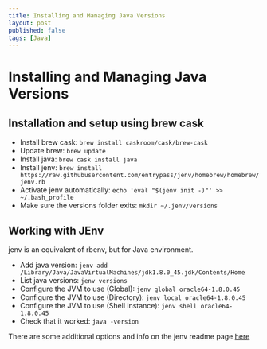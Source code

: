 ```yaml
---
title: Installing and Managing Java Versions
layout: post
published: false
tags: [Java]
---
```


# Installing and Managing Java Versions

## Installation and setup using brew cask
- Install brew cask: `brew install caskroom/cask/brew-cask`
- Update brew: `brew update`
- Install java: `brew cask install java`
- Install jenv: `brew install https://raw.githubusercontent.com/entrypass/jenv/homebrew/homebrew/jenv.rb`
- Activate jenv automatically: `echo 'eval "$(jenv init -)"' >> ~/.bash_profile`
- Make sure the versions folder exits: `mkdir ~/.jenv/versions`

## Working with JEnv
jenv is an equivalent of rbenv, but for Java environment.

- Add java version: `jenv add /Library/Java/JavaVirtualMachines/jdk1.8.0_45.jdk/Contents/Home`
- List java versions: `jenv versions`
- Configure the JVM to use (Global): `jenv global oracle64-1.8.0.45`
- Configure the JVM to use (Directory): `jenv local oracle64-1.8.0.45`
- Configure the JVM to use (Shell instance): `jenv shell oracle64-1.8.0.45`
- Check that it worked: `java -version`

There are some additional options and info on the jenv readme page [here](https://github.com/gcuisinier/jenv/blob/master/README.md)


